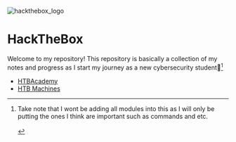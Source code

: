 ![hackthebox_logo](https://github.com/user-attachments/assets/2f4e938c-a840-4101-ba4c-8768c3c18d9a)
# HackTheBox
Welcome to my repository! This repository is basically a collection of my notes and progress as I start my journey as a new cybersecurity student👋[^1]
[^1]: Take note that I wont be adding all modules into this as I will only be putting the ones I think are important such as commands and etc.
<br><br>
- [HTBAcademy](https://github.com/Truck-kun911/HackTheBox/tree/main)
- [HTB Machines]()



